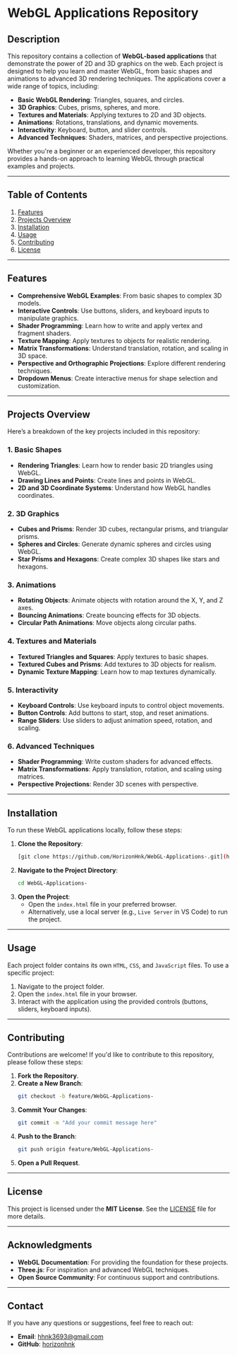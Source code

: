 # **WebGL Applications Repository**

## **Description**
This repository contains a collection of **WebGL-based applications** that demonstrate the power of 2D and 3D graphics on the web. Each project is designed to help you learn and master WebGL, from basic shapes and animations to advanced 3D rendering techniques. The applications cover a wide range of topics, including:

- **Basic WebGL Rendering**: Triangles, squares, and circles.
- **3D Graphics**: Cubes, prisms, spheres, and more.
- **Textures and Materials**: Applying textures to 2D and 3D objects.
- **Animations**: Rotations, translations, and dynamic movements.
- **Interactivity**: Keyboard, button, and slider controls.
- **Advanced Techniques**: Shaders, matrices, and perspective projections.

Whether you're a beginner or an experienced developer, this repository provides a hands-on approach to learning WebGL through practical examples and projects.

---

## **Table of Contents**
1. [Features](#features)
2. [Projects Overview](#projects-overview)
3. [Installation](#installation)
4. [Usage](#usage)
5. [Contributing](#contributing)
6. [License](#license)

---

## **Features**
- **Comprehensive WebGL Examples**: From basic shapes to complex 3D models.
- **Interactive Controls**: Use buttons, sliders, and keyboard inputs to manipulate graphics.
- **Shader Programming**: Learn how to write and apply vertex and fragment shaders.
- **Texture Mapping**: Apply textures to objects for realistic rendering.
- **Matrix Transformations**: Understand translation, rotation, and scaling in 3D space.
- **Perspective and Orthographic Projections**: Explore different rendering techniques.
- **Dropdown Menus**: Create interactive menus for shape selection and customization.

---

## **Projects Overview**
Here’s a breakdown of the key projects included in this repository:

### **1. Basic Shapes**
- **Rendering Triangles**: Learn how to render basic 2D triangles using WebGL.
- **Drawing Lines and Points**: Create lines and points in WebGL.
- **2D and 3D Coordinate Systems**: Understand how WebGL handles coordinates.

### **2. 3D Graphics**
- **Cubes and Prisms**: Render 3D cubes, rectangular prisms, and triangular prisms.
- **Spheres and Circles**: Generate dynamic spheres and circles using WebGL.
- **Star Prisms and Hexagons**: Create complex 3D shapes like stars and hexagons.

### **3. Animations**
- **Rotating Objects**: Animate objects with rotation around the X, Y, and Z axes.
- **Bouncing Animations**: Create bouncing effects for 3D objects.
- **Circular Path Animations**: Move objects along circular paths.

### **4. Textures and Materials**
- **Textured Triangles and Squares**: Apply textures to basic shapes.
- **Textured Cubes and Prisms**: Add textures to 3D objects for realism.
- **Dynamic Texture Mapping**: Learn how to map textures dynamically.

### **5. Interactivity**
- **Keyboard Controls**: Use keyboard inputs to control object movements.
- **Button Controls**: Add buttons to start, stop, and reset animations.
- **Range Sliders**: Use sliders to adjust animation speed, rotation, and scaling.

### **6. Advanced Techniques**
- **Shader Programming**: Write custom shaders for advanced effects.
- **Matrix Transformations**: Apply translation, rotation, and scaling using matrices.
- **Perspective Projections**: Render 3D scenes with perspective.

---

## **Installation**
To run these WebGL applications locally, follow these steps:

1. **Clone the Repository**:
   ```bash
   [git clone https://github.com/HorizonHnk/WebGL-Applications-.git](https://github.com/HorizonHnk/WebGL-Applications-.git)
   ```
2. **Navigate to the Project Directory**:
   ```bash
   cd WebGL-Applications-
   ```
3. **Open the Project**:
   - Open the `index.html` file in your preferred browser.
   - Alternatively, use a local server (e.g., `Live Server` in VS Code) to run the project.

---

## **Usage**
Each project folder contains its own `HTML`, `CSS`, and `JavaScript` files. To use a specific project:

1. Navigate to the project folder.
2. Open the `index.html` file in your browser.
3. Interact with the application using the provided controls (buttons, sliders, keyboard inputs).

---

## **Contributing**
Contributions are welcome! If you'd like to contribute to this repository, please follow these steps:

1. **Fork the Repository**.
2. **Create a New Branch**:
   ```bash
   git checkout -b feature/WebGL-Applications-
   ```
3. **Commit Your Changes**:
   ```bash
   git commit -m "Add your commit message here"
   ```
4. **Push to the Branch**:
   ```bash
   git push origin feature/WebGL-Applications-
   ```
5. **Open a Pull Request**.

---

## **License**
This project is licensed under the **MIT License**. See the [LICENSE](LICENSE) file for more details.

---

## **Acknowledgments**
- **WebGL Documentation**: For providing the foundation for these projects.
- **Three.js**: For inspiration and advanced WebGL techniques.
- **Open Source Community**: For continuous support and contributions.

---

## **Contact**
If you have any questions or suggestions, feel free to reach out:

- **Email**: hhnk3693@gmail.com
- **GitHub**: [horizonhnk](https://github.com/horizonhnk)
